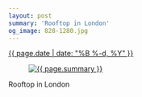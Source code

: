```yaml
---
layout: post
summary: 'Rooftop in London'
og_image: 828-1280.jpg
---
```


<div class="post">
 <time>
  <a href="/828">
   {{ page.date | date: "%B %-d, %Y" }}
  </a>
 </time>
 <a href="/828">
  <figure data-taken="5/26/2019">
   <img alt="{{ page.summary }}" sizes="(min-width: 700px) 50vw, calc(100vw - 2rem)" src="{{ site.assets_url }}/828-640.jpg" srcset="{{ site.assets_url }}/828-320.jpg 320w, {{ site.assets_url }}/828-640.jpg 640w, {{ site.assets_url }}/828-960.jpg 960w, {{ site.assets_url }}/828-1280.jpg 1280w"/>
  </figure>
 </a>
 <span>
  Rooftop in London
 </span>
</div>
